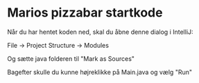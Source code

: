 # Marios pizzabar startkode

Når du har hentet koden ned, skal du åbne denne dialog i IntelliJ: 

File -> Project Structure -> Modules

Og sætte java folderen til "Mark as Sources"

Bagefter skulle du kunne højreklikke på Main.java og vælg "Run"
